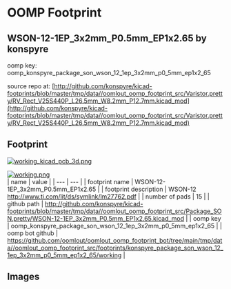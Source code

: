 # OOMP Footprint  
## WSON-12-1EP_3x2mm_P0.5mm_EP1x2.65  by konspyre  
  
oomp key: oomp_konspyre_package_son_wson_12_1ep_3x2mm_p0_5mm_ep1x2_65  
  
source repo at: [http://github.com/konspyre/kicad-footprints/blob/master/tmp/data//oomlout_oomp_footprint_src/Varistor.pretty/RV_Rect_V25S440P_L26.5mm_W8.2mm_P12.7mm.kicad_mod](http://github.com/konspyre/kicad-footprints/blob/master/tmp/data//oomlout_oomp_footprint_src/Varistor.pretty/RV_Rect_V25S440P_L26.5mm_W8.2mm_P12.7mm.kicad_mod)  
## Footprint  
  
[![working_kicad_pcb_3d.png](working_kicad_pcb_3d_600.png)](working_kicad_pcb_3d.png)  
  
[![working.png](working_600.png)](working.png)  
| name | value | 
| --- | --- | 
| footprint name | WSON-12-1EP_3x2mm_P0.5mm_EP1x2.65 | 
| footprint description | WSON-12 http://www.ti.com/lit/ds/symlink/lm27762.pdf | 
| number of pads | 15 | 
| github path | http://github.com/konspyre/kicad-footprints/blob/master/tmp/data//oomlout_oomp_footprint_src/Package_SON.pretty/WSON-12-1EP_3x2mm_P0.5mm_EP1x2.65.kicad_mod | 
| oomp key | oomp_konspyre_package_son_wson_12_1ep_3x2mm_p0_5mm_ep1x2_65 | 
| oomp bot github | https://github.com/oomlout/oomlout_oomp_footprint_bot/tree/main/tmp/data//oomlout_oomp_footprint_src/footprints/konspyre_package_son_wson_12_1ep_3x2mm_p0_5mm_ep1x2_65/working | 
## Images  
